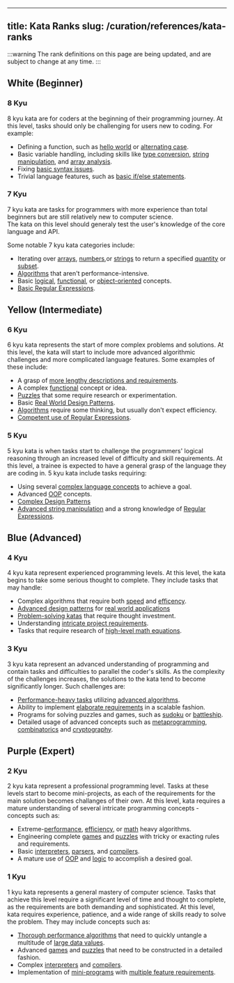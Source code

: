 <!--TO DO: Still need to ask authors for permission -->
---
title: Kata Ranks
slug: /curation/references/kata-ranks
---

:::warning
The rank definitions on this page are being updated, and are subject to change at any time.
:::

## White (Beginner)

### 8 Kyu

8 kyu kata are for coders at the beginning of their programming journey. 
At this level, tasks should only be challenging for users new to coding. 
For example:
- Defining a function, such as [hello world](https://www.codewars.com/kata/523b4ff7adca849afe000035) or [alternating case](https://www.codewars.com/kata/56efc695740d30f963000557).
- Basic variable handling, including skills like [type conversion](https://www.codewars.com/kata/544675c6f971f7399a000e79), [string manipulation](https://www.codewars.com/kata/56bc28ad5bdaeb48760009b0), and [array analysis](https://www.codewars.com/kata/563e320cee5dddcf77000158/).
- Fixing [basic syntax issues](https://www.codewars.com/kata/55cb854deb36f11f130000e1).
- Trivial language features, such as [basic if/else statements](https://www.codewars.com/kata/53369039d7ab3ac506000467).

### 7 Kyu

7 kyu kata are tasks for programmers with more experience than total beginners but are still relatively new to computer science.  
The kata on this level should generaly test the user's knowledge of the core language and API.

Some notable 7 kyu kata categories include:
- Iterating over [arrays](https://www.codewars.com/kata/53d32bea2f2a21f666000256), [numbers](https://www.codewars.com/kata/5300901726d12b80e8000498),or [strings](https://www.codewars.com/kata/54ff3102c1bad923760001f3) to return a specified [quantity](https://www.codewars.com/kata/57a1d5ef7cb1f3db590002af) or [subset](https://www.codewars.com/kata/53dbd5315a3c69eed20002dd).  
- [Algorithms](https://www.codewars.com/kata/56a6ce697c05fb4667000029) that aren't performance-intensive.
- Basic [logical](https://www.codewars.com/kata/5cb9dc6f98b230001cbe2cea), [functional](https://www.codewars.com/kata/5413759479ba273f8100003d), or [object-oriented](https://www.codewars.com/kata/513f887e484edf3eb3000001) concepts. <!-- I felt like I should include some of the proof-languages in here -->
- [Basic Regular Expressions](https://www.codewars.com/kata/6361bdb5d41160000ee6db86).<!--shameless self promotion :-)-->

## Yellow (Intermediate)

### 6 Kyu

6 kyu kata represents the start of more complex problems and solutions.  At this level, the kata will start to include more advanced algorithmic challenges and more complicated language features. Some examples of these include:

- A grasp of [more lengthy descriptions and requirements](https://www.codewars.com/kata/626d96eb49cb3c7a2f634bbf).
- A complex [functional](https://www.codewars.com/kata/58aa5d32c9eb04d90b000107) concept or idea.
- [Puzzles](https://www.codewars.com/kata/63753f7f64c31060a564e790) that some require research or experimentation. 
- Basic [Real World Design Patterns](https://www.codewars.com/kata/5266876b8f4bf2da9b000362).
- [Algorithms](https://www.codewars.com/kata/541c8630095125aba6000c00) require some thinking, but usually don't expect efficiency. 
- [Competent use of Regular Expressions](https://www.codewars.com/kata/5e4eb72bb95d28002dbbecde).

### 5 Kyu

5 kyu kata is when tasks start to challenge the programmers' logical reasoning through an increased level of difficulty and skill requirements.
At this level, a trainee is expected to have a general grasp of the language they are coding in. 5 kyu kata include tasks requiring:

- Using several [complex language concepts](https://www.codewars.com/kata/62fa7b95eb6d08fa9468b384) to achieve a goal.
- Advanced [OOP](https://www.codewars.com/kata/515bb423de843ea99400000a) concepts.
- [Complex Design Patterns](https://www.codewars.com/kata/58678d29dbca9a68d80000d7)
- [Advanced string manipulation](https://www.codewars.com/kata/54a91a4883a7de5d7800009c) and a strong knowledge of [Regular Expressions](https://www.codewars.com/kata/52e1476c8147a7547a000811).

## Blue (Advanced) <!-- I felt that "competent" was a tad bit harsh; That would imply anybody less then 4 kyu arn't capable or statisfactory -->

### 4 Kyu

4 kyu kata represent experienced programming levels.
At this level, the kata begins to take some serious thought to complete.
They include tasks that may handle:

- Complex algorithms that require both [speed](https://www.codewars.com/kata/621f89cc94d4e3001bb99ef4) and [efficency](https://www.codewars.com/kata/5254ca2719453dcc0b00027d).
- [Advanced design patterns](https://www.codewars.com/kata/51b66044bce5799a7f000003) for [real world applications](https://www.codewars.com/kata/52742f58faf5485cae000b9a)
- [Problem-solving katas](https://www.codewars.com/kata/529bf0e9bdf7657179000008) that require thought investment.
- Understanding [intricate project requirements](https://www.codewars.com/kata/62e068c14129156a2e0df46a).
- Tasks that require research of [high-level math equations](https://www.codewars.com/kata/6357205000fba205ed189a52/python).
### 3 Kyu

3 kyu kata represent an advanced understanding of programming and contain tasks and difficulties to parallel the coder's skills. 
As the complexity of the challenges increases, the solutions to the kata tend to become significantly longer. 
Such challenges are:

- [Performance-heavy tasks](https://www.codewars.com/kata/54cb771c9b30e8b5250011d4) utilizing [advanced algorithms](https://www.codewars.com/kata/5518a860a73e708c0a000027).
- Ability to implement [elaborate requirements](https://www.codewars.com/kata/5861487fdb20cff3ab000030) in a scalable fashion.
- Programs for solving puzzles and games, such as [sudoku](https://www.codewars.com/kata/5296bc77afba8baa690002d7) or [battleship](https://www.codewars.com/kata/52bb6539a4cf1b12d90005b7).
- Detailed usage of advanced concepts such as [metaprogramming](https://www.codewars.com/kata/5571d9fc11526780a000011a), [combinatorics](https://www.codewars.com/kata/585894545a8a07255e0002f1) and [cryptography](https://www.codewars.com/kata/58c5577d61aefcf3ff000081).

## Purple (Expert)

### 2 Kyu

2 kyu kata represent a professional programming level. Tasks at these levels start to become mini-projects, as each of the requirements for the main solution becomes challanges of their own. At this level, kata requires a mature understanding of several intricate programming concepts - concepts such as:

- Extreme-[performance](https://www.codewars.com/kata/5a5072a6145c46568800004d), [efficiency](https://www.codewars.com/kata/5908242330e4f567e90000a3), or [math](https://www.codewars.com/kata/5a331ea7ee1aae8f24000175) heavy algorithms.
- Engineering complete [games](https://www.codewars.com/kata/5679d5a3f2272011d700000d) and [puzzles](https://www.codewars.com/kata/5b86a6d7a4dcc13cd900000b) with tricky or exacting rules and requirements. 
- Basic [interpreters](https://www.codewars.com/kata/58e61f3d8ff24f774400002c), [parsers](https://www.codewars.com/kata/52a78825cdfc2cfc87000005), and [compilers](https://www.codewars.com/kata/597ccf7613d879c4cb00000f).
- A mature use of [OOP](https://www.codewars.com/kata/5a27ca7ab6cfd70f9300007a) and [logic](https://www.codewars.com/kata/5ca40e41bfaf24001980d07a) to accomplish a desired goal. 

### 1 Kyu

1 kyu kata represents a general mastery of computer science. Tasks that achieve this level require a significant level of time and thought to complete, as the requirements are both demanding and sophisticated.
At this level, kata requires experience, patience, and a wide range of skills ready to solve the problem.
They may include concepts such as:

- [Thorough performance algorithms](https://www.codewars.com/kata/5976c5a5cd933a7bbd000029) that need to quickly untangle a multitude of [large data values](https://www.codewars.com/kata/59568be9cc15b57637000054).
- Advanced [games](https://www.codewars.com/kata/5ea6a8502186ab001427809e) and [puzzles](https://www.codewars.com/kata/5a20eeccee1aae3cbc000090) that need to be constructed in a detailed fashion.
- Complex [interpreters](https://www.codewars.com/kata/52ffcfa4aff455b3c2000750) and [compilers](https://www.codewars.com/kata/59f9cad032b8b91e12000035).
- Implementation of [mini-programs](https://www.codewars.com/kata/5a12755832b8b956a9000133) with [multiple feature requirements](https://www.codewars.com/kata/591f3a2a6368b6658800020).

